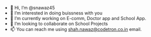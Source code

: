 - 👋 Hi, I’m @snawaz45
- 👀 I’m interested in doing buissness with you
- 🌱 I’m currently working on E-comm, Doctor app and School App.
- 💞️ I’m looking to collaborate on School Projects
- 📫 You can reach me using shah.nawaz@codetron.co.in email.

<!---
snawaz45/snawaz45 is a ✨ special ✨ repository because its `README.md` (this file) appears on your GitHub profile.
You can click the Preview link to take a look at your changes.
--->
